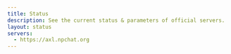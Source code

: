 ```yaml
---
title: Status
description: See the current status & parameters of official servers.
layout: status
servers:
  - https://axl.npchat.org
---
```


